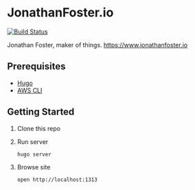 # JonathanFoster.io

[![Build Status](https://travis-ci.org/jonathanfoster/jonathanfoster.io.svg?branch=master)](https://travis-ci.org/jonathanfoster/jonathanfoster.io)

Jonathan Foster, maker of things. https://www.jonathanfoster.io

## Prerequisites

* [Hugo](https://gohugo.io)
* [AWS CLI](https://aws.amazon.com/cli)

## Getting Started

1. Clone this repo
2. Run server

    ```bash
    hugo server
    ```

3. Browse site

    ```bash
    open http://localhost:1313
    ```
